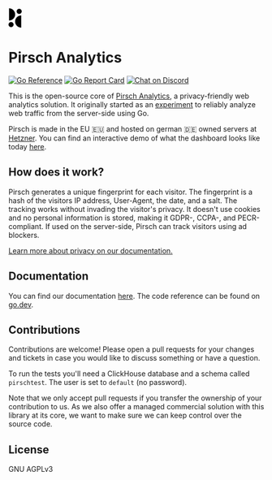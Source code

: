 <img src="logo.svg" alt="Pirsch Logo" width="26" />

# Pirsch Analytics

[![Go Reference](https://pkg.go.dev/badge/github.com/pirsch-analytics/pirsch?status.svg)](https://pkg.go.dev/github.com/pirsch-analytics/pirsch/v5)
[![Go Report Card](https://goreportcard.com/badge/github.com/pirsch-analytics/pirsch/v5)](https://goreportcard.com/report/github.com/pirsch-analytics/pirsch/v5)
<a href="https://discord.gg/fAYm4Cz"><img src="https://img.shields.io/discord/739184135649886288?logo=discord" alt="Chat on Discord"></a>

This is the open-source core of [Pirsch Analytics](https://pirsch.io), a privacy-friendly web analytics solution. It originally started as an [experiment](https://marvinblum.de/blog/server-side-tracking-without-cookies-in-go-OxdzmGZ1Bl) to reliably analyze web traffic from the server-side using Go.

Pirsch is made in the EU 🇪🇺 and hosted on german 🇩🇪 owned servers at [Hetzner](https://www.hetzner.com/). You can find an interactive demo of what the dashboard looks like today [here](https://pirsch.pirsch.io).

## How does it work?

Pirsch generates a unique fingerprint for each visitor. The fingerprint is a hash of the visitors IP address, User-Agent, the date, and a salt.  The tracking works without invading the visitor's privacy. It doesn't use cookies and no personal information is stored, making it GDPR-, CCPA-, and PECR-compliant. If used on the server-side, Pirsch can track visitors using ad blockers.

[Learn more about privacy on our documentation.](https://docs.pirsch.io/privacy)

## Documentation

You can find our documentation [here](https://docs.pirsch.io). The code reference can be found on [go.dev](https://pkg.go.dev/github.com/pirsch-analytics/pirsch/v5).

## Contributions

Contributions are welcome! Please open a pull requests for your changes and tickets in case you would like to discuss something or have a question.

To run the tests you'll need a ClickHouse database and a schema called `pirschtest`. The user is set to `default` (no password).

Note that we only accept pull requests if you transfer the ownership of your contribution to us. As we also offer a managed commercial solution with this library at its core, we want to make sure we can keep control over the source code.

## License

GNU AGPLv3

